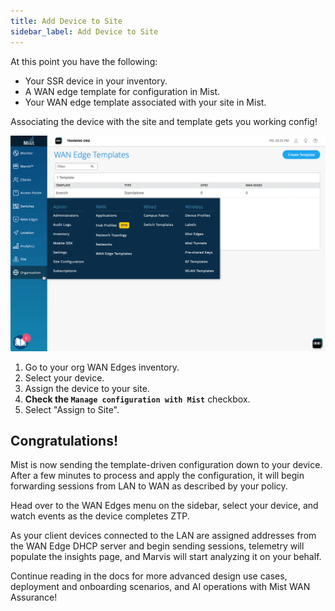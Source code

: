```yaml
---
title: Add Device to Site
sidebar_label: Add Device to Site
---
```


At this point you have the following:
* Your SSR device in your inventory.
* A WAN edge template for configuration in Mist.
* Your WAN edge template associated with your site in Mist.

Associating the device with the site and template gets you working config!

![Add network](/img/intro_wa_quickstart_site_assign.gif)

1. Go to your org WAN Edges inventory.
2. Select your device.
3. Assign the device to your site.
4. **Check the `Manage configuration with Mist`** checkbox.
5. Select "Assign to Site".

## Congratulations!
Mist is now sending the template-driven configuration down to your device. After a few minutes to process and apply the configuration, it will begin forwarding sessions from LAN to WAN as described by your policy.

Head over to the WAN Edges menu on the sidebar, select your device, and watch events as the device completes ZTP.

As your client devices connected to the LAN are assigned addresses from the WAN Edge DHCP server and begin sending sessions, telemetry will populate the insights page, and Marvis will start analyzing it on your behalf.

Continue reading in the docs for more advanced design use cases, deployment and onboarding scenarios, and AI operations with Mist WAN Assurance!
